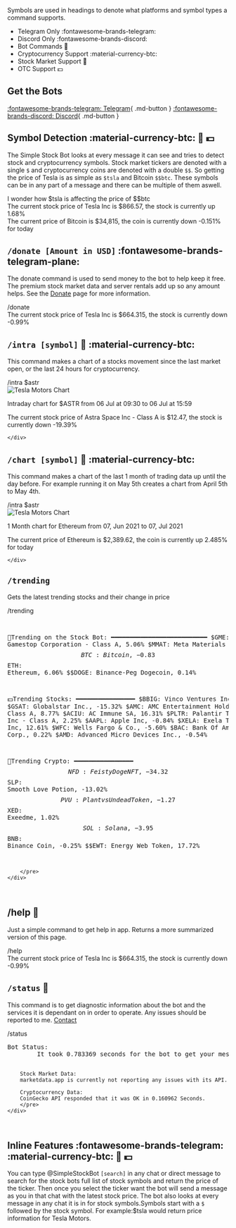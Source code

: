 Symbols are used in headings to denote what platforms and symbol types a command supports.

- Telegram Only :fontawesome-brands-telegram:
- Discord Only :fontawesome-brands-discord:
- Bot Commands :robot:
- Cryptocurrency Support :material-currency-btc:
- Stock Market Support :bank:
- OTC Support :dollar:

## Get the Bots

[:fontawesome-brands-telegram: Telegram](https://t.me/SimpleStockBot){ .md-button } [:fontawesome-brands-discord: Discord](https://discordapp.com/api/oauth2/authorize?client_id=532045200823025666&permissions=36507338752&scope=bot){ .md-button }

## Symbol Detection :material-currency-btc: :bank: :dollar:

The Simple Stock Bot looks at every message it can see and tries to detect stock and cryptocurrency symbols. Stock market tickers are denoted with a single `$` and cryptocurrency coins are denoted with a double `$$`. So getting the price of Tesla is as simple as `$tsla` and Bitcoin `$$btc`. These symbols can be in any part of a message and there can be multiple of them aswell.

<div class="phone">
    <div class="messages-wrapper">
        <div class="message to">
            I wonder how $tsla is affecting the price of $$btc
        </div>
        <div class="message from">
        The current stock price of Tesla Inc is $866.57, the stock is currently up 1.68%
        </div>
        <div class="message from">
        The current price of Bitcoin is $34,815, the coin is currently down -0.151% for today
        </div>
    </div>
</div>

## `/donate [Amount in USD]` :fontawesome-brands-telegram-plane: 

The donate command is used to send money to the bot to help keep it free. The premium stock market data and server rentals add up so any amount helps. See the [Donate](donate.md) page for more information.

<div class="phone">
    <div class="messages-wrapper">
        <div class="message to">
            /donate
        </div>
        <div class="message from">
            The current stock price of Tesla Inc is $664.315, the stock is
            currently down -0.99%
        </div>
    </div>
</div>

## `/intra [symbol]` :bank: :material-currency-btc:

This command makes a chart of a stocks movement since the last market open, or the last 24 hours for cryptocurrency.

<div class="phone">
    <div class="messages-wrapper">
        <div class="message to">
            /intra $astr
        </div>
        <div class="message from">
          <img src="/img/TgIntraChat.jpg" alt="Tesla Motors Chart" />
          <p>Intraday chart for $ASTR from 06 Jul at 09:30 to 06 Jul at 15:59</p>
          <p>The current stock price of Astra Space Inc - Class A is $12.47, the stock is currently down -19.39%</p>
        </div>

    </div>

</div>

## `/chart [symbol]` :bank: :material-currency-btc:

This command makes a chart of the last 1 month of trading data up until the day before. For example running it on May 5th creates a chart from April 5th to May 4th.

<div class="phone">
    <div class="messages-wrapper">
        <div class="message to">
            /intra $astr
        </div>
        <div class="message from">
          <img src="/img/TgChartChat.jpg" alt="Tesla Motors Chart" />
          <p>1 Month chart for Ethereum from 07, Jun 2021 to 07, Jul 2021</p>
          <p>The current price of Ethereum is $2,389.62, the coin is currently up 2.485% for today</p>
        </div>

    </div>

</div>

## `/trending` 

Gets the latest trending stocks and their change in price

<div class="phone">
    <div class="messages-wrapper">
        <div class="message to">
            /trending
        </div>
        <pre class="message from">

🦍Trending on the Stock Bot:
━━━━━━━━━━━━━━━━━━━━━━━━━━
$GME: Gamestop Corporation - Class A, 5.06%
$MMAT: Meta Materials Inc, 4.77%
$$BTC: Bitcoin, -0.83%
$$ETH: Ethereum, 6.06%
$$DOGE: Binance-Peg Dogecoin, 0.14%


💵Trending Stocks:
━━━━━━━━━━━━━━━━
$BBIG: Vinco Ventures Inc, 15.44%
$GSAT: Globalstar Inc., -15.32%
$AMC: AMC Entertainment Holdings Inc - Class A, 8.77%
$ACIU: AC Immune SA, 16.31%
$PLTR: Palantir Technologies Inc - Class A, 2.25%
$AAPL: Apple Inc, -0.84%
$XELA: Exela Technologies Inc, 12.61%
$WFC: Wells Fargo & Co., -5.60%
$BAC: Bank Of America Corp., 0.22%
$AMD: Advanced Micro Devices Inc., -0.54%


🦎Trending Crypto:
━━━━━━━━━━━━━━━━
$$NFD: Feisty Doge NFT, -34.32%
$$SLP: Smooth Love Potion, -13.02%
$$PVU: Plant vs Undead Token, -1.27%
$$XED: Exeedme, 1.02%
$$SOL: Solana, -3.95%
$$BNB: Binance Coin, -0.25%
$$EWT: Energy Web Token, 17.72%

        </pre>
    </div>

</div>

## /help :robot:

Just a simple command to get help in app. Returns a more summarized version of this page.

<div class="phone">
    <div class="messages-wrapper">
        <div class="message to">
            /help
        </div>
        <div class="message from">
            The current stock price of Tesla Inc is $664.315, the stock is
            currently down -0.99%
        </div>
    </div>
</div>

## `/status` :robot:

This command is to get diagnostic information about the bot and the services it is dependant on in order to operate. Any issues should be reported to me. [Contact](contact.md)

<div class="phone">
    <div class="messages-wrapper">
        <div class="message to">
            /status
        </div>
        <pre class="message from">
Bot Status:
        It took 0.783369 seconds for the bot to get your message.

        Stock Market Data:
        marketdata.app is currently not reporting any issues with its API.

        Cryptocurrency Data:
        CoinGecko API responded that it was OK in 0.160962 Seconds.
        </pre>
    </div>

</div>

## Inline Features :fontawesome-brands-telegram: :material-currency-btc: :bank: :dollar:

You can type @SimpleStockBot `[search]` in any chat or direct message to search for the stock bots
full list of stock symbols and return the price of the ticker. Then once you select the ticker
want the bot will send a message as you in that chat with the latest stock price.
The bot also looks at every message in any chat it is in for stock symbols.Symbols start with a
`$` followed by the stock symbol. For example:$tsla would return price information for Tesla Motors.
